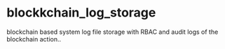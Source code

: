 # blockkchain_log_storage
blockchain based system log file storage with RBAC and audit logs of the blockchain action..
